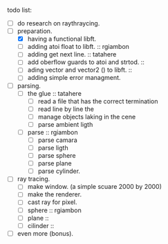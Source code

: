 todo list:
- [ ] do research on raythraycing.
- [ ] preparation.
	- [x] having a functional libft.
	- [ ] adding atoi float to libft.								::	rgiambon
	- [ ] adding get next line.										::	tatahere
	- [ ] add oberflow guards to atoi and strtod.					::	
	- [ ] ading vector and vector2 () to libft.						:: 
	- [ ] adding simple error managment.
- [ ] parsing.
	- [ ] the glue													::	tatahere
		- [ ] read a file that has the correct termination
		- [ ] read line by line the 
		- [ ] manage objects laking in the cene
		- [ ] parse ambient ligth
	- [ ] parse 													::	rgiambon
		- [ ] parse camara
		- [ ] parse ligth
		- [ ] parse sphere
		- [ ] parse plane
		- [ ] parse cylinder.
- [ ] ray tracing.
	- [ ] make window. (a simple scuare 2000 by 2000)
	- [ ] make the renderer.
	- [ ] cast ray for pixel.
	- [ ] sphere													::	rgiambon
	- [ ] plane														::	
	- [ ] cilinder													::	
- [ ] even more (bonus).
